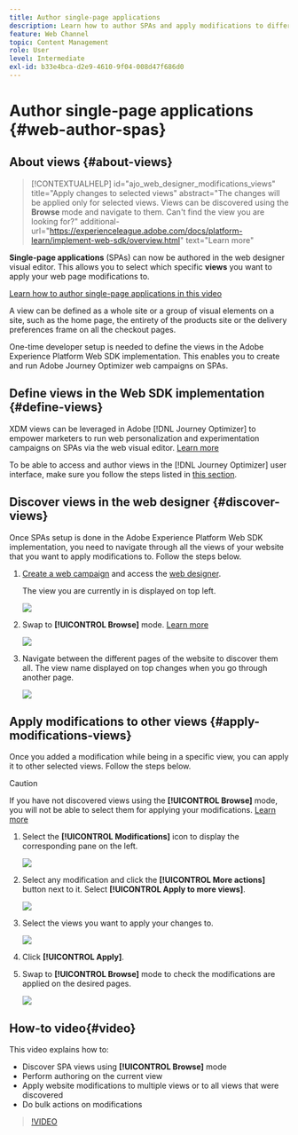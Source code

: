 ```yaml
---
title: Author single-page applications
description: Learn how to author SPAs and apply modifications to different views in Journey Optimizer
feature: Web Channel
topic: Content Management
role: User
level: Intermediate
exl-id: b33e4bca-d2e9-4610-9f04-008d47f686d0
---
```

# Author single-page applications {#web-author-spas}

## About views {#about-views}

>[!CONTEXTUALHELP]
>id="ajo_web_designer_modifications_views"
>title="Apply changes to selected views"
>abstract="The changes will be applied only for selected views. Views can be discovered using the **Browse** mode and navigate to them. Can't find the view you are looking for?"
>additional-url="https://experienceleague.adobe.com/docs/platform-learn/implement-web-sdk/overview.html" text="Learn more"

**Single-page applications** (SPAs) can now be authored in the web designer visual editor. This allows you to select which specific **views** you want to apply your web page modifications to.

[Learn how to author single-page applications in this video](#video)

A view can be defined as a whole site or a group of visual elements on a site, such as the home page, the entirety of the products site or the delivery preferences frame on all the checkout pages.

One-time developer setup is needed to define the views in the Adobe Experience Platform Web SDK implementation. This enables you to create and run Adobe Journey Optimizer web campaigns on SPAs.

## Define views in the Web SDK implementation {#define-views}

XDM views can be leveraged in Adobe [!DNL Journey Optimizer] to empower marketers to run web personalization and experimentation campaigns on SPAs via the web visual editor. [Learn more](web-spa-implementation.md)

To be able to access and author views in the [!DNL Journey Optimizer] user interface, make sure you follow the steps listed in [this section](web-spa-implementation.md#implement-xdm-views).

## Discover views in the web designer {#discover-views}

Once SPAs setup is done in the Adobe Experience Platform Web SDK implementation, you need to navigate through all the views of your website that you want to apply modifications to. Follow the steps below.

1. [Create a web campaign](create-web.md) and access the [web designer](edit-web-content.md).

    The view you are currently in is displayed on top left.

    ![](assets/web-designer-view-home.png)

1. Swap to **[!UICONTROL Browse]** mode. [Learn more](../web/edit-web-content.md#browse-mode)

    ![](assets/web-designer-view-browse.png)

1. Navigate between the different pages of the website to discover them all. The view name displayed on top changes when you go through another page.

    ![](assets/web-designer-other-view.png)

## Apply modifications to other views {#apply-modifications-views}

Once you added a modification while being in a specific view, you can apply it to other selected views. Follow the steps below.

>[!CAUTION]
>
>If you have not discovered views using the **[!UICONTROL Browse]** mode, you will not be able to select them for applying your modifications. [Learn more](#discover-views)

1. Select the **[!UICONTROL Modifications]** icon to display the corresponding pane on the left.

    ![](assets/web-designer-view-modifications-pane.png)

1. Select any modification and click the **[!UICONTROL More actions]** button next to it. Select **[!UICONTROL Apply to more views]**.

    ![](assets/web-designer-modifications-more-actions.png)

1. Select the views you want to apply your changes to.

    ![](assets/web-designer-modifications-apply-to.png)

1. Click **[!UICONTROL Apply]**.

1. Swap to **[!UICONTROL Browse]** mode to check the modifications are applied on the desired pages.

    ![](assets/web-designer-modifications-applied-view.png)

## How-to video{#video}

This video explains how to:

* Discover SPA views using **[!UICONTROL Browse]** mode
* Perform authoring on the current view
* Apply website modifications to multiple views or to all views that were discovered
* Do bulk actions on modifications

>[!VIDEO](https://video.tv.adobe.com/v/3424536/?quality=12&learn=on)
